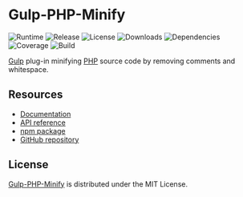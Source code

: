 # Gulp-PHP-Minify
![Runtime](https://img.shields.io/badge/node-%3E%3D10.11-brightgreen.svg) ![Release](https://img.shields.io/npm/v/@cedx/gulp-php-minify.svg) ![License](https://img.shields.io/npm/l/@cedx/gulp-php-minify.svg) ![Downloads](https://img.shields.io/npm/dt/@cedx/gulp-php-minify.svg) ![Dependencies](https://david-dm.org/cedx/gulp-php-minify.svg) ![Coverage](https://coveralls.io/repos/github/cedx/gulp-php-minify/badge.svg) ![Build](https://travis-ci.com/cedx/gulp-php-minify.svg)

[Gulp](https://gulpjs.com) plug-in minifying [PHP](https://secure.php.net) source code by removing comments and whitespace.

## Resources
- [Documentation](https://dev.belin.io/gulp-php-minify)
- [API reference](https://dev.belin.io/gulp-php-minify/api)
- [npm package](https://www.npmjs.com/package/@cedx/gulp-php-minify)
- [GitHub repository](https://github.com/cedx/gulp-php-minify)

## License
[Gulp-PHP-Minify](https://dev.belin.io/gulp-php-minify) is distributed under the MIT License.
